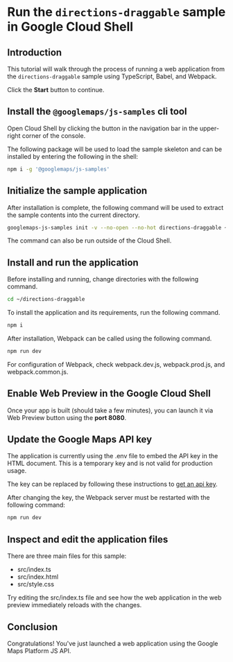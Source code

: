 # Run the `directions-draggable` sample in Google Cloud Shell

<walkthrough-tutorial-duration duration="10"/>

## Introduction

This tutorial will walk through the process of running a web application from
the `directions-draggable` sample using TypeScript, Babel, and Webpack.

Click the **Start** button to continue.

## Install the `@googlemaps/js-samples` cli tool

Open Cloud Shell by clicking the
<walkthrough-cloud-shell-icon></walkthrough-cloud-shell-icon> button in the
navigation bar in the upper-right corner of the console.

The following package will be used to load the sample skeleton and can be
installed by entering the following in the shell:

```bash
npm i -g '@googlemaps/js-samples'
```

## Initialize the sample application

After installation is complete, the following command will be used to extract
the sample contents into the current directory.

```bash
googlemaps-js-samples init -v --no-open --no-hot directions-draggable ~/directions-draggable
```

The command can also be run outside of the Cloud Shell.

## Install and run the application

Before installing and running, change directories with the following command.

```bash
cd ~/directions-draggable
```

To install the application and its requirements, run the following command.

```bash
npm i
```

After installation, Webpack can be called using the following command.

```bash
npm run dev
```

For configuration of Webpack, check
<walkthrough-editor-open-file filePath="directions-draggable/webpack.dev.js">webpack.dev.js</walkthrough-editor-open-file>,
<walkthrough-editor-open-file filePath="directions-draggable/webpack.prod.js">webpack.prod.js</walkthrough-editor-open-file>,
and
<walkthrough-editor-open-file filePath="directions-draggable/webpack.common.js">webpack.common.js</walkthrough-editor-open-file>.

## Enable Web Preview in the Google Cloud Shell

Once your app is built (should take a few minutes), you can launch it via
<walkthrough-spotlight-pointer target="cloudshell" spotlightId="devshell-web-preview-button">Web
Preview button</walkthrough-spotlight-pointer> using the **port 8080**.

## Update the Google Maps API key

The application is currently using the
<walkthrough-editor-open-file filePath="directions-draggable/.env">.env</walkthrough-editor-open-file>
file to embed the API key in the HTML document. This is a temporary key and is
not valid for production usage.

The key can be replaced by following these instructions to
[get an api key](https://developers.google.com/maps/documentation/javascript/get-api-key).

After changing the key, the Webpack server must be restarted with the following
command:

```bash
npm run dev
```

## Inspect and edit the application files

There are three main files for this sample:

*   <walkthrough-editor-open-file filePath="directions-draggable/src/index.ts">src/index.ts</walkthrough-editor-open-file>
*   <walkthrough-editor-open-file filePath="directions-draggable/src/index.html">src/index.html</walkthrough-editor-open-file>
*   <walkthrough-editor-open-file filePath="directions-draggable/src/style.css">src/style.css</walkthrough-editor-open-file>

Try editing the <walkthrough-editor-open-file filePath="directions-draggable/src/index.ts">src/index.ts</walkthrough-editor-open-file> file and see how the web application in the web preview immediately reloads with the changes.

## Conclusion

<walkthrough-conclusion-trophy></walkthrough-conclusion-trophy>

Congratulations! You've just launched a web application using the Google Maps
Platform JS API.
